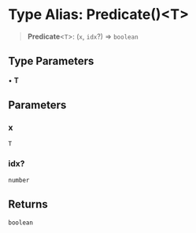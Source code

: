 # Type Alias: Predicate()\<T\>

> **Predicate**\<`T`\>: (`x`, `idx`?) => `boolean`

## Type Parameters

• **T**

## Parameters

### x

`T`

### idx?

`number`

## Returns

`boolean`
